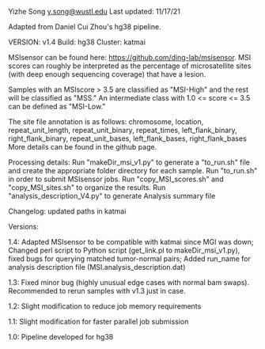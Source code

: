 Yizhe Song
y.song@wustl.edu
Last updated: 11/17/21

Adapted from Daniel Cui Zhou's hg38 pipeline.

VERSION: v1.4
Build: hg38
Cluster: katmai

MSIsensor can be found here: https://github.com/ding-lab/msisensor.
MSI scores can roughly be interpreted as the percentage of microsatellite sites (with deep enough sequencing coverage) that have a lesion.

Samples with an MSIscore > 3.5 are classified as "MSI-High" and the rest will be classified as "MSS." An intermediate class with 1.0 <= score <= 3.5 can be defined as "MSI-Low."

The site file annotation is as follows:
chromosome, location, repeat_unit_length, repeat_unit_binary, repeat_times, left_flank_binary, right_flank_binary, repeat_unit_bases, left_flank_bases, right_flank_bases
More details can be found in the github page.

Processing details:
Run "makeDir_msi_v1.py" to generate a "to_run.sh" file and create the appropriate folder directory for each sample. 
Run "to_run.sh" in order to submit MSIsensor jobs.
Run "copy_MSI_scores.sh" and "copy_MSI_sites.sh" to organize the results.
Run "analysis_description_V4.py" to generate Analysis summary file


Changelog: updated paths in katmai

Versions:

1.4: Adapted MSIsensor to be compatible with katmai since MGI was down; Changed perl script to Python script (get_link.pl to makeDir_msi_v1.py), fixed bugs for querying matched tumor-normal pairs; Added run_name for analysis description file (MSI.analysis_description.dat)

1.3: Fixed minor bug (highly unusual edge cases with normal bam swaps). Recommended to rerun samples with v1.3 just in case.

1.2: Slight modification to reduce job memory requirements

1.1: Slight modification for faster parallel job submission

1.0: Pipeline developed for hg38

